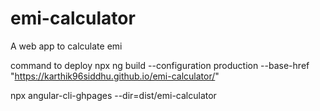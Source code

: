 # emi-calculator
A web app to calculate emi


command to deploy 
npx ng build --configuration production --base-href "https://karthik96siddhu.github.io/emi-calculator/"

npx angular-cli-ghpages --dir=dist/emi-calculator